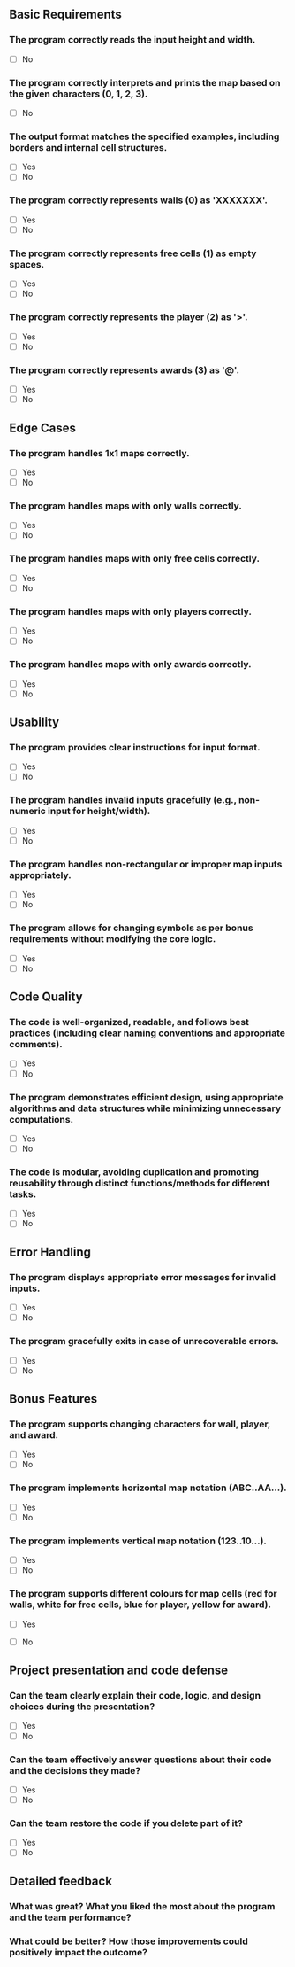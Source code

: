 ## Basic Requirements

### The program correctly reads the input height and width.
- [ ] No

### The program correctly interprets and prints the map based on the given characters (0, 1, 2, 3).
- [ ] No

### The output format matches the specified examples, including borders and internal cell structures.
- [ ] Yes
- [ ] No

### The program correctly represents walls (0) as 'XXXXXXX'.
- [ ] Yes
- [ ] No

### The program correctly represents free cells (1) as empty spaces.
- [ ] Yes
- [ ] No

### The program correctly represents the player (2) as '>'.
- [ ] Yes
- [ ] No

### The program correctly represents awards (3) as '@'.
- [ ] Yes
- [ ] No

## Edge Cases

### The program handles 1x1 maps correctly.
- [ ] Yes
- [ ] No

### The program handles maps with only walls correctly.
- [ ] Yes
- [ ] No

###  The program handles maps with only free cells correctly.
- [ ] Yes
- [ ] No

### The program handles maps with only players correctly.
- [ ] Yes
- [ ] No

###  The program handles maps with only awards correctly.
- [ ] Yes
- [ ] No

## Usability

### The program provides clear instructions for input format.
- [ ] Yes
- [ ] No

### The program handles invalid inputs gracefully (e.g., non-numeric input for height/width).
- [ ] Yes
- [ ] No

###  The program handles non-rectangular or improper map inputs appropriately.
- [ ] Yes
- [ ] No

### The program allows for changing symbols as per bonus requirements without modifying the core logic.
- [ ] Yes
- [ ] No

## Code Quality

### The code is well-organized, readable, and follows best practices (including clear naming conventions and appropriate comments).
- [ ] Yes
- [ ] No

### The program demonstrates efficient design, using appropriate algorithms and data structures while minimizing unnecessary computations.
- [ ] Yes
- [ ] No

### The code is modular, avoiding duplication and promoting reusability through distinct functions/methods for different tasks.
- [ ] Yes
- [ ] No

## Error Handling

### The program displays appropriate error messages for invalid inputs.
- [ ] Yes
- [ ] No

### The program gracefully exits in case of unrecoverable errors.
- [ ] Yes
- [ ] No

## Bonus Features

### The program supports changing characters for wall, player, and award.
- [ ] Yes
- [ ] No

### The program implements horizontal map notation (ABC..AA...).
- [ ] Yes
- [ ] No

###  The program implements vertical map notation (123..10...).
- [ ] Yes
- [ ] No

### The program supports different colours for map cells (red for walls, white for free cells, blue for player, yellow for award).
- [ ] Yes
- [ ] No


## Project presentation and code defense

### Can the team clearly explain their code, logic, and design choices during the presentation?
- [ ] Yes
- [ ] No

### Can the team effectively answer questions about their code and the decisions they made?
- [ ] Yes
- [ ] No

### Can the team restore the code if you delete part of it?
- [ ] Yes
- [ ] No

## Detailed feedback

### What was great? What you liked the most about the program and the team performance? 

### What could be better? How those improvements could positively impact the outcome?
